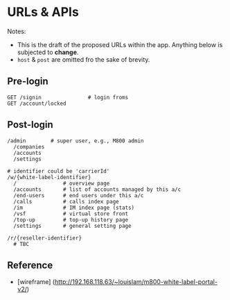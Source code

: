 # URLs & APIs

Notes:

  - This is the draft of the proposed URLs within the app. Anything below is subjected to __change__.
  - `host` & `post` are omitted fro the sake of brevity.

Pre-login
---------

```
GET /signin               # login froms
GET /account/locked

```

Post-login
------------

```
/admin        # super user, e.g., M800 admin
  /companies
  /accounts
  /settings

# identifier could be 'carrierId'
/w/{white-label-identifier}
  /               # overview page
  /accounts       # list of accounts managed by this a/c
  /end-users      # end users under this a/c
  /calls          # calls index page
  /im             # IM index page (stats)
  /vsf            # virtual store front
  /top-up         # top-up history page
  /settings       # general setting page

/r/{reseller-identifier}
  # TBC

```

Reference
-----------
- [wireframe] (http://192.168.118.63/~louislam/m800-white-label-portal-v2/)
